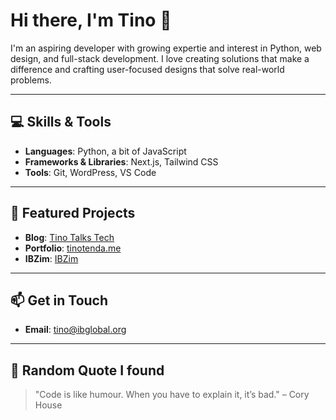 # Hi there, I'm Tino 👋

I'm an aspiring developer with growing expertie and interest in Python, web design, and full-stack development. I love creating solutions that make a difference and crafting user-focused designs that solve real-world problems.

---

## 💻 Skills & Tools
- **Languages**: Python, a bit of JavaScript
- **Frameworks & Libraries**: Next.js, Tailwind CSS
- **Tools**: Git, WordPress, VS Code

---

## 🚀 Featured Projects
- **Blog**: [Tino Talks Tech](https://tinotenda.co)  
- **Portfolio**: [tinotenda.me](https://tinotenda.me)
-  **IBZim**: [IBZim](https://ibzim.com)

---

## 📫 Get in Touch   
- **Email**: [tino@ibglobal.org](mailto:tino@ibglobal.org)

---

## 🌟 Random Quote I found
> "Code is like humour. When you have to explain it, it’s bad." – Cory House
